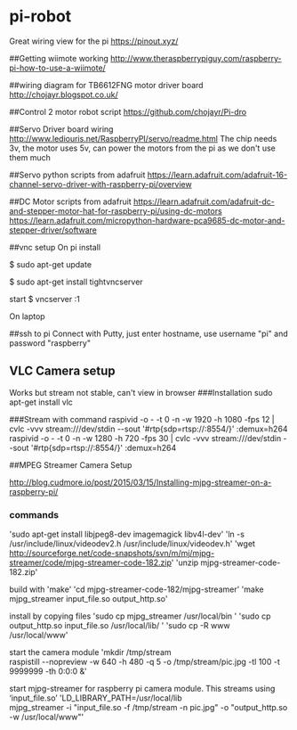 # pi-robot

Great wiring view for the pi
https://pinout.xyz/

##Getting wiimote working
http://www.theraspberrypiguy.com/raspberry-pi-how-to-use-a-wiimote/

##wiring diagram for TB6612FNG motor driver board
http://chojayr.blogspot.co.uk/

##Control 2 motor robot script
https://github.com/chojayr/Pi-dro

##Servo Driver board wiring
http://www.lediouris.net/RaspberryPI/servo/readme.html
The chip needs 3v, the motor uses 5v, can power the motors from the pi as we don't use them much

##Servo python scripts from adafruit
https://learn.adafruit.com/adafruit-16-channel-servo-driver-with-raspberry-pi/overview

##DC Motor scripts from adafruit
https://learn.adafruit.com/adafruit-dc-and-stepper-motor-hat-for-raspberry-pi/using-dc-motors
https://learn.adafruit.com/micropython-hardware-pca9685-dc-motor-and-stepper-driver/software

##vnc setup
On pi install

$ sudo apt-get update

$ sudo apt-get install tightvncserver

start
$ vncserver :1

On laptop

##ssh to pi
Connect with Putty, just enter hostname, use username "pi" and password "raspberry"

## VLC Camera setup
Works but stream not stable, can't view in browser
###Installation
sudo apt-get install vlc

###Stream with command
raspivid -o - -t 0 -n -w 1920 -h 1080 -fps 12 | cvlc -vvv stream:///dev/stdin --sout '#rtp{sdp=rtsp://:8554/}' :demux=h264
raspivid -o - -t 0 -n -w 1280 -h 720 -fps 30 | cvlc -vvv stream:///dev/stdin --sout '#rtp{sdp=rtsp://:8554/}' :demux=h264
 	
##MPEG Streamer Camera Setup

http://blog.cudmore.io/post/2015/03/15/Installing-mjpg-streamer-on-a-raspberry-pi/
### commands
'sudo apt-get install libjpeg8-dev imagemagick libv4l-dev'
'ln -s /usr/include/linux/videodev2.h /usr/include/linux/videodev.h'
'wget http://sourceforge.net/code-snapshots/svn/m/mj/mjpg-streamer/code/mjpg-streamer-code-182.zip'
'unzip mjpg-streamer-code-182.zip'

build with 'make'
'cd mjpg-streamer-code-182/mjpg-streamer'
'make mjpg_streamer input_file.so output_http.so'

install by copying files
'sudo cp mjpg_streamer /usr/local/bin  '
'sudo cp output_http.so input_file.so /usr/local/lib/  '
'sudo cp -R www /usr/local/www'

start the camera module
'mkdir /tmp/stream  
    raspistill --nopreview -w 640 -h 480 -q 5 -o /tmp/stream/pic.jpg -tl 100 -t 9999999 -th 0:0:0 &'
    
start mjpg-streamer for raspberry pi camera module. This streams using ‘input_file.so’
'LD_LIBRARY_PATH=/usr/local/lib  
    mjpg_streamer -i "input_file.so -f /tmp/stream -n pic.jpg" -o "output_http.so -w /usr/local/www"'
